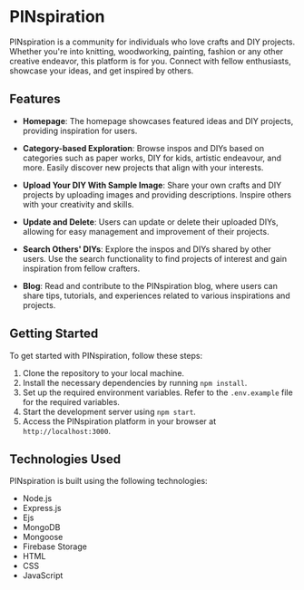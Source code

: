 # PINspiration

PINspiration is a community for individuals who love crafts and DIY projects. Whether you're into knitting, woodworking, painting, fashion or any other creative endeavor, this platform is for you. Connect with fellow enthusiasts, showcase your ideas, and get inspired by others.

## Features

- **Homepage**: The homepage showcases featured ideas and DIY projects, providing inspiration for users.

- **Category-based Exploration**: Browse inspos and DIYs based on categories such as paper works, DIY for kids, artistic endeavour, and more. Easily discover new projects that align with your interests.

- **Upload Your DIY With Sample Image**: Share your own crafts and DIY projects by uploading images and providing descriptions. Inspire others with your creativity and skills.

- **Update and Delete**: Users can update or delete their uploaded DIYs, allowing for easy management and improvement of their projects.

- **Search Others' DIYs**: Explore the inspos and DIYs shared by other users. Use the search functionality to find projects of interest and gain inspiration from fellow crafters.

- **Blog**: Read and contribute to the PINspiration blog, where users can share tips, tutorials, and experiences related to various inspirations and projects.

## Getting Started

To get started with PINspiration, follow these steps:

1. Clone the repository to your local machine.
2. Install the necessary dependencies by running `npm install`.
3. Set up the required environment variables. Refer to the `.env.example` file for the required variables.
4. Start the development server using `npm start`.
5. Access the PINspiration platform in your browser at `http://localhost:3000`.

## Technologies Used

PINspiration is built using the following technologies:

- Node.js
- Express.js
- Ejs
- MongoDB
- Mongoose
- Firebase Storage
- HTML
- CSS
- JavaScript






